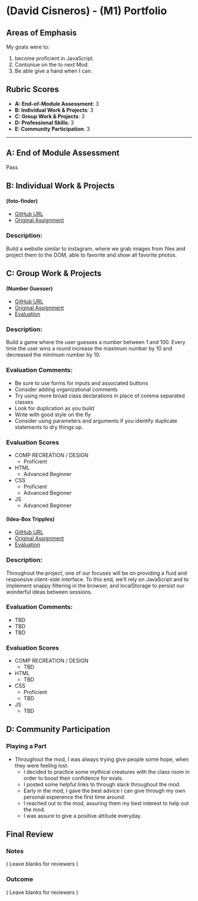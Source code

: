 # (David Cisneros) - (M1) Portfolio

## Areas of Emphasis

My goals were to: 
1. become proficient in JavaScript.
2. Contuniue on the to next Mod.
3. Be able give a hand when I can.

## Rubric Scores

* **A: End-of-Module Assessment**: 3
* **B: Individual Work & Projects**: 3
* **C: Group Work & Projects**: 3
* **D: Professional Skills**: 3
* **E: Community Participation**: 3

-----------------------

## A: End of Module Assessment

Pass

## B: Individual Work & Projects

#### (foto-finder)

* [GitHub URL](https://github.com/LittleD1808/foto-finder)
* [Original Assignment](http://frontend.turing.io/projects/foto-finder-final.html)

### Description:
Build a website similar to instagram, where we grab images from files and project them to the DOM, able to favorite and show all favorite photos.

## C: Group Work & Projects

#### (Number Guesser)

* [GitHub URL](https://github.com/ericweissman/number-guesser)
* [Original Assignment](http://frontend.turing.io/projects/number-guesser-doubles-wk1.html)
* [Evaluation](https://github.com/turingschool/front-end-submissions-public/blob/master/1810/mod-1/number-guesser/david-eric.md)

### Description:
Build a game where the user guesses a number between 1 and 100. Every time the user wins a round increase the maximum number by 10 and decreased the minimum number by 10.

### Evaluation Comments:
* Be sure to use forms for inputs and associated buttons
* Consider adding organizational comments
* Try using more broad class declarations in place of comma separated classes
* Look for duplication as you build
* Write with good style on the fly
* Consider using parameters and arguments if you identify duplicate statements to dry things up.

### Evaluation Scores
* COMP RECREATION / DESIGN
  * Proficient
* HTML
  * Advanced Beginner
* CSS
  * Proficient
  * Advanced Beginner
* JS
  * Advanced Beginner
  
#### (Idea-Box Tripples)

* [GitHub URL](https://github.com/hlhartley/ideabox-triples)
* [Original Assignment](http://frontend.turing.io/projects/ideabox-triples.html)
* [Evaluation](https://github.com/turingschool/front-end-submissions-public/blob/master/1810/mod-1/idea-box/matthew-heather-david.md)

### Description:
Throughout the project, one of our focuses will be on providing a fluid and responsive client-side interface. To this end, we’ll rely on JavaScript and to implement snappy filtering in the browser, and localStorage to persist our wonderful ideas between sessions.

### Evaluation Comments:
* TBD
* TBD
* TBD

### Evaluation Scores
* COMP RECREATION / DESIGN
  * TBD
* HTML
  * TBD
* CSS
  * Proficient
  * TBD
* JS
  * TBD
  
## D: Community Participation

### Playing a Part

* Throughout the mod, I was always trying give people some hope, when they were feeling lost.
  * I decided to practice some mythical creatures with the class room in order to boost their confidence for evals.
  * I posted some helpful links to through slack throughout the mod.
  * Early in the mod, I gave the best advice I can give through my own personal expierence the first time around.
  * I reached out to the mod, assuring them my best interest to help out the mod.
  * I was assure to give a positive attitude everyday.

## Final Review

### Notes

( Leave blanks for reviewers )

### Outcome

( Leave blanks for reviewers )
